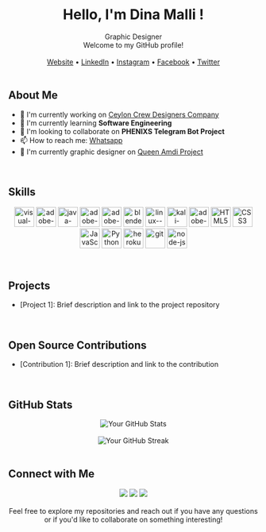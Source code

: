 
# <div align="center">Hello, I'm Dina Malli !</div>
<div align="center">Graphic Designer</div>
<div align="center">Welcome to my GitHub profile!</div>

<br>

<div align="center">
  <a href="https://dinaaofficial.github.io/dinethseth.io/">Website</a> •
  <a href="https://www.linkedin.com/in/dineth-sethsara/">LinkedIn</a> •
  <a href="https://www.instagram.com/_.dinaabro._/">Instagram</a> •
  <a href="https://www.facebook.com/profile.php?id=100079794618828&mibextid=ZbWKwL">Facebook</a> •
  <a href="https://twitter.com/DinaOff73269242">Twitter</a>
</div>

<br>

## About Me

- 🔭 I'm currently working on [Ceylon Crew Designers Company](https://ceyloncrewofc.tk)
- 🌱 I'm currently learning <b>Software Engineering</b>
- 👯 I'm looking to collaborate on <b>PHENIXS Telegram Bot Project</b>
- 📫 How to reach me: [Whatsapp](https://wa.me/+94703178336)
- 🤖 I'm currently graphic designer on [Queen Amdi Project](https://www.amdaniwasa.com)

<br>

## Skills

<p align="center">
  <img src="https://img.icons8.com/color/48/000000/visual-studio-code-2019.png" alt="visual-studio-code-2019" title="visual-studio-code-2019" width="40" height="40"/>
  <img src="https://img.icons8.com/color/48/000000/adobe-after-effects.png" alt="adobe-after-effects" title="adobe-after-effects" width="40" height="40"/>
  <img src="https://img.icons8.com/color/48/000000/java-coffee-cup-logo--v1.png" alt="java-coffee-cup-logo--v1" title="java-coffee-cup-logo--v1" width="40" height="40"/>
  <img src="https://img.icons8.com/color/48/000000/adobe-illustrator--v1.png" alt="adobe-illustrator--v1" title="adobe-illustrator--v1" width="40" height="40"/>
  <img src="https://img.icons8.com/fluency/48/000000/adobe-premiere-pro.png" alt="adobe-premiere-pro" title="adobe-premiere-pro" width="40" height="40"/>
  <img src="https://img.icons8.com/color/48/000000/blender-3d.png" alt="blender-3d" title="blender-3d" width="40" height="40"/>
  <img src="https://img.icons8.com/color/48/000000/linux--v1.png" alt="linux--v1" title="linux--v1" width="40" height="40"/>
  <img src="https://img.icons8.com/color/48/000000/kali-linux.png" alt="kali-linux" title="kali-linux" width="40" height="40"/>
  <img src="https://img.icons8.com/color/48/000000/adobe-photoshop.png" alt="adobe-photoshop" title="adobe-photoshop" width="40" height="40"/>
  <img src="https://img.icons8.com/color/48/000000/html-5.png" alt="HTML5" title="HTML5" width="40" height="40"/>
  <img src="https://img.icons8.com/color/48/000000/css3.png" alt="CSS3" title="CSS3" width="40" height="40"/>
  <img src="https://img.icons8.com/color/48/000000/javascript.png" alt="JavaScript" title="JavaScript" width="40" height="40"/>
  <img src="https://img.icons8.com/color/48/000000/python.png" alt="Python" title="Python" width="40" height="40"/>
  <img src="https://img.icons8.com/color/48/000000/heroku.png" alt="heroku" title="heroku" width="40" height="40"/>
  <img src="https://img.icons8.com/color/48/000000/git.png" alt="git" title="git" width="40" height="40"/>
  <img src="https://img.icons8.com/fluency/48/000000/node-js.png" alt="node-js" title="node-js" width="40" height="40"/>
  

</p>

<br>

## Projects

- [Project 1]: Brief description and link to the project repository

 
<br>

## Open Source Contributions

- [Contribution 1]: Brief description and link to the contribution

<br>

## GitHub Stats

<div align="center">
  <img src="https://github-readme-stats.vercel.app/api?username=YourGitHubUsername&count_private=true&show_icons=true&theme=radical" alt="Your GitHub Stats">
</div>

<br>

<div align="center">
  <img src="https://github-readme-streak-stats.herokuapp.com/?user=YourGitHubUsername&theme=radical" alt="Your GitHub Streak">
</div>

<br>

## Connect with Me

<div align="center">
  <a href="[Your Personal/Blog/Portfolio Website URL]"><img src="https://img.shields.io/badge/Website-000?style=flat&logo=Google-Chrome&logoColor=white"></a>
  <a href="[Your LinkedIn Profile URL]"><img src="https://img.shields.io/badge/LinkedIn-0A66C2?style=flat&logo=LinkedIn&logoColor=white"></a>
  <a href="[Your Twitter Profile URL]"><img src="https://img.shields.io/badge/Twitter-1DA1F2?style=flat&logo=Twitter&logoColor=white"></a>
</div>

<br>

<div align="center">
  Feel free to explore my repositories and reach out if you have any questions or if you'd like to collaborate on something interesting!
</div>
